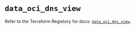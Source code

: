 # `data_oci_dns_view`

Refer to the Terraform Registory for docs: [`data_oci_dns_view`](https://registry.terraform.io/providers/oracle/oci/6.18.0/docs/data-sources/dns_view).
